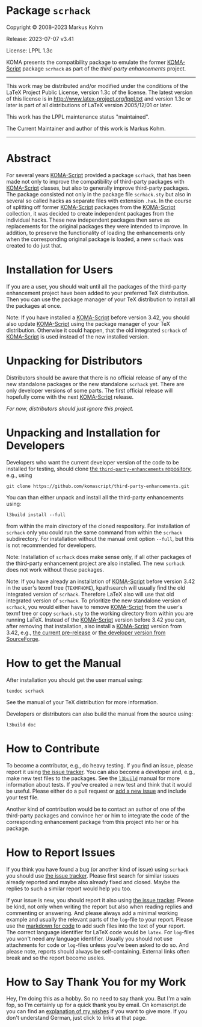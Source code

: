 # Package `scrhack`

Copyright © 2008–2023 Markus Kohm

Release: 2023-07-07 v3.41

License: LPPL 1.3c

KOMA presents the compatibility package to emulate the former
[KOMA-Script](https://www.ctan.org/pkg/koma-script) package `scrhack` as part of
the *third-party enhancements* project.

----------------------------------------------------------------------------

This work may be distributed and/or modified under the conditions of
the LaTeX Project Public License, version 1.3c of the license.
The latest version of this license is in
    http://www.latex-project.org/lppl.txt
and version 1.3c or later is part of all distributions of LaTeX
version 2005/12/01 or later.

This work has the LPPL maintenance status "maintained".

The Current Maintainer and author of this work is Markus Kohm.

----------------------------------------------------------------------------

# Abstract

For several years
[KOMA-Script](https://www.sourceforge.net/project/koma-script) provided a
package `scrhack`, that has been made not only to improve the compatibility of
third-party packages with [KOMA-Script](https://www.ctan.org/pkg/koma-script)
classes, but also to generally improve third-party packages. The package
consisted not only in the package file `scrhack.sty` but also in several so
called hacks as separate files with extension `.hak`. In the course of
splitting off former [KOMA-Script](https://www.ctan.org/pkg/koma-script)
packages from the [KOMA-Script](https://www.ctan.org/pkg/koma-script)
collection, it was decided to create independent packages from the individual
hacks. These new independent packages then serve as replacements for the
original packages they were intended to improve. In addition, to preserve the
functionality of loading the enhancements only when the corresponding original
package is loaded, a new `scrhack` was created to do just that.

# Installation for Users

If you are a user, you should wait until all the packages of the third-party
enhancement project have been added to your preferred TeX distribution. Then
you can use the package manager of your TeX distribution to install all the
packages at once.

Note: If you have installed a
      [KOMA-Script](https://www.ctan.org/pkg/koma-script) before version 3.42,
      you should also update
      [KOMA-Script](https://www.ctan.org/pkg/koma-script) using the package
      manager of your TeX distribution. Otherwise it could happen, that the
      old integrated `scrhack` of
      [KOMA-Script](https://www.ctan.org/pkg/koma-script) is used instead of
      the new installed version.

# Unpacking for Distributors

Distributors should be aware that there is no official release of any of the
new standalone packages or the new standalone `scrhack` yet. There are only
developer versions of some parts. The first official release will hopefully
come with the next [KOMA-Script](https://www.ctan.org/pkg/koma-script)
release.

*For now, distributors should just ignore this project.*

# Unpacking and Installation for Developers

Developers who want the current developer version of the code to be installed
for testing, should clone [the `third-party-enhancements`
repository](https://github.com/komascript/third-party-enhancements), e.g.,
using

	git clone https://github.com/komascript/third-party-enhancements.git

You can than either unpack and install all the third-party enhancements using:

	l3build install --full
	
from within the main directory of the cloned respository. For installation of
`scrhack` only you could run the same command from within the
`scrhack` subdirectory. For installation without the manual omit
option `--full`, but this is not recommended for developers.

Note: Installation of `scrhack` does make sense only, if all other packages of
      the third-party enhancement project are also installed. The new 
	  `scrhack` does not work without these packages.
	  
Note: If you have already an installation of
      [KOMA-Script](https://www.ctan.org/pkg/koma-script) before version 3.42
      in the user's texmf tree (`TEXMFHOME`), kpathsearch will usually find
      the old integrated version of `scrhack`. Therefore LaTeX also will use
      that old integrated version of `scrhack`. To prioritize the new
      standalone version of `scrhack`, you would either have to remove
      [KOMA-Script](https://www.ctan.org/pkg/koma-script) from the user's
      texmf tree or copy `scrhack.sty` to the working directory from within
      you are running LaTeX. Instead of the
      [KOMA-Script](https://www.ctan.org/pkg/koma-script) version before 3.42
      you can, after removing that installation, also install a
      [KOMA-Script](https://www.ctan.org/pkg/koma-script) version from 3.42,
      e.g., [the current pre-release](https://komascript.de/current) or [the
      developer version from
      SourceForge](https://sourceforge.net/p/koma-script/code/HEAD/tree/trunk/).

# How to get the Manual

After installation you should get the user manual using:

    texdoc scrhack
	
See the manual of your TeX distribution for more information. 

Developers or distributors can also build the manual from the source using:

	l3build doc
	
# How to Contribute

To become a contributor, e.g., do heavy testing. If you find an issue, please
report it using [the issue
tracker](https://github.com/komascript/third-party-enhancements/issues). You
can also become a developer and, e.g., make new test files to the
packages. See the [`l3build`](https://ctan.org/pkg/l3build) manual for more
information about tests. If you've created a new test and think that it would
be useful. Please either do a pull request or [add a new
issue](https://github.com/komascript/third-party-enhancements/issues/new/choose)
and include your test file.

Another kind of contribution would be to contact an author of one of the
third-party packages and convince her or him to integrate the code of the
corresponding enhancement package from this project into her or his package.

# How to Report Issues

If you think you have found a bug (or another kind of issue) using
`scrhack` you should use [the issue
tracker](https://github.com/komascript/third-party-enhancements/issues). Please
first search for similar issues already reported and maybe also already fixed
and closed. Maybe the replies to such a similar report would help you too.

If your issue is new, you should report it also using [the issue
tracker](https://github.com/komascript/third-party-enhancements/issues). Please
be kind, not only when writing the report but also when reading replies and
commenting or answering. And please always add a minimal working example and
usually the relevant parts of the `log`-file to your report. Please use the
[markdown for
code](https://docs.github.com/en/get-started/writing-on-github/working-with-advanced-formatting/creating-and-highlighting-code-blocks)
to add such files into the text of your report. The correct language
identifier for LaTeX code would be `latex`. For `log`-files you won't need any
language identifier. Usually you should not use attachments for code or
`log`-files unless you've been asked to do so. And please note, reports should
always be self-containing. External links often break and so the report become
useles.

# How to Say Thank You for my Work

Hey, I'm doing this as a hobby. So no need to say thank you. But I'm a vain
fop, so I'm certainly up for a quick thank you by email. On komascript.de you
can find an [explanation of my wishes](https://komascript.de/wunschliste) if
you want to give more. If you don't understand German, just click to links at
that page.
